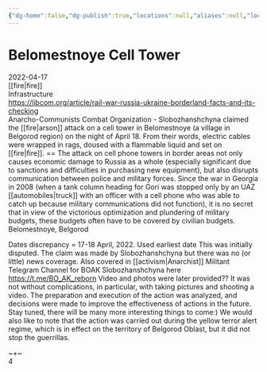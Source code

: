 ```yaml
---
{"dg-home":false,"dg-publish":true,"locations":null,"aliases":null,"location":null,"title":"Belomestnoye Cell Tower","tag":null,"date":null,"permalink":"/belomestnoye-cell-tower/","dgHomeLink":true,"dgPassFrontmatter":true}
---
```



# Belomestnoye Cell Tower

2022-04-17  
[[fire|fire]]  
Infrastructure  
https://libcom.org/article/rail-war-russia-ukraine-borderland-facts-and-its-checking  
Anarcho-Communists Combat Organization - Slobozhanshchyna claimed the [[fire|arson]] attack on a cell tower in Belomestnoye (a village in Belgorod region) on the night of April 18. From their words, electric cables were wrapped in rags, doused with a flammable liquid and set on [[fire|fire]]. == The attack on cell phone towers in border areas not only causes economic damage to Russia as a whole (especially significant due to sanctions and difficulties in purchasing new equipment), but also disrupts communication between police and military forces. Since the war in Georgia in 2008 (when a tank column heading for Gori was stopped only by an UAZ [[automobiles|truck]] with an officer with a cell phone who was able to catch up because military communications did not function), it is no secret that in view of the victorious optimization and plundering of military budgets, these budgets often have to be covered by civilian budgets.  
Belomestnoye, Belgorod

Dates discrepancy = 17-18 April, 2022. Used earliest date This was initially disputed. The claim was made by Slobozhanshchyna but there was no (or little) news coverage. Also covered in [[activism|Anarchist]] Militant Telegram Channel for BOAK Slobozhanshchyna here https://t.me/BO_AK_reborn Video and photos were later provided?? It was not without complications, in particular, with taking pictures and shooting a video. The preparation and execution of the action was analyzed, and decisions were made to improve the effectiveness of actions in the future. Stay tuned, there will be many more interesting things to come:) We would also like to note that the action was carried out during the yellow terror alert regime, which is in effect on the territory of Belgorod Oblast, but it did not stop the guerrillas.

~+~  
4
